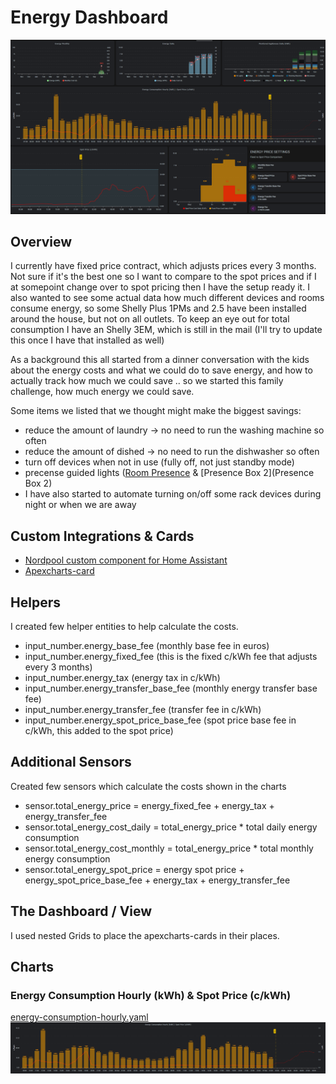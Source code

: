 # Energy Dashboard

![energy dashboard](energy-dashboard.png)

## Overview

I currently have fixed price contract, which adjusts prices every 3 months. Not sure if it's the best one so I want to compare to the spot prices and if I at somepoint change over to spot pricing then I have the setup ready it. I also wanted to see some actual data how much different devices and rooms consume energy, so some Shelly Plus 1PMs and 2.5 have been installed around the house, but not on all outlets. To keep an eye out for total consumption I have an Shelly 3EM, which is still in the mail (I'll try to update this once I have that installed as well)

As a background this all started from a dinner conversation with the kids about the energy costs and what we could do to save energy, and how to actually track how much we could save .. so we started this family challenge, how much energy we could save.

Some items we listed that we thought might make the biggest savings:
* reduce the amount of laundry -> no need to run the washing machine so often
* reduce the amount of dished -> no need to run the dishwasher so often
* turn off devices when not in use (fully off, not just standby mode)
* precense guided lights ([Room Presence](https://github.com/EvisHome/Home-Assistant/blob/main/esphome/presence) & [Presence Box 2](Presence Box 2)
* I have also started to automate turning on/off some rack devices during night or when we are away

## Custom Integrations & Cards

* [Nordpool custom component for Home Assistant](https://github.com/custom-components/nordpool)
* [Apexcharts-card](https://github.com/RomRider/apexcharts-card)

## Helpers

I created few helper entities to help calculate the costs.

* input_number.energy_base_fee (monthly base fee in euros)
* input_number.energy_fixed_fee (this is the fixed c/kWh fee that adjusts every 3 months)
* input_number.energy_tax (energy tax in c/kWh)
* input_number.energy_transfer_base_fee (monthly energy transfer base fee)
* input_number.energy_transfer_fee (transfer fee in c/kWh)
* input_number.energy_spot_price_base_fee (spot price base fee in c/kWh, this added to the spot price)

## Additional Sensors

Created few sensors which calculate the costs shown in the charts

* sensor.total_energy_price = energy_fixed_fee + energy_tax + energy_transfer_fee
* sensor.total_energy_cost_daily = total_energy_price * total daily energy consumption
* sensor.total_energy_cost_monthly = total_energy_price * total monthly energy consumption
* sensor.total_energy_spot_price = energy spot price + energy_spot_price_base_fee + energy_tax + energy_transfer_fee

## The Dashboard / View

I used nested Grids to place the apexcharts-cards in their places.

## Charts

### Energy Consumption Hourly (kWh) & Spot Price (c/kWh)
[energy-consumption-hourly.yaml](energy-consumption-hourly.yaml)
![](energy-consumption-hourly.png)

